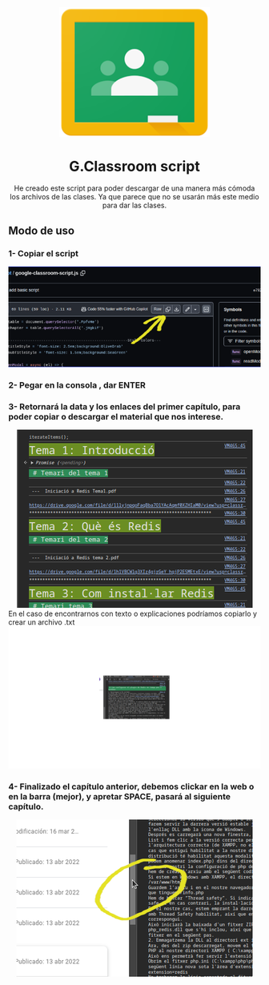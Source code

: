 <a name="readme-top"></a>

<div align="center">

  <img width="300px" src="/img/gc_logo.png" alt="Logo" width=auto/>

# G.Classroom script

He creado este script para poder descargar de una manera más cómoda los archivos de las clases.
Ya que parece que no se usarán más este medio para dar las clases.

</div>

## Modo de uso

### 1- Copiar el script

<div align="center">
    <img src="/img/1.webp" alt="copy-code" width=auto height=auto/>
</div>

### 2- Pegar en la consola , dar ENTER

### 3- Retornará la data y los enlaces del primer capítulo, para poder copiar o descargar el material que nos interese.

<div align="center">
    <img src="/img/2.webp" alt="paste-console" width=auto height=auto/>
</div>
En el caso de encontrarnos con texto o explicaciones podríamos copiarlo y crear un archivo .txt

<div align="center">
    <img src="/img/2-1.webp" alt="text" width=auto height=auto/>
</div>

### 4- Finalizado el capítulo anterior, debemos clickar en la web o en la barra (mejor), y apretar SPACE, pasará al siguiente capítulo.

<div align="center">
    <img src="/img/3.webp" alt="next-chapter" width=auto height=auto/>
</div>
